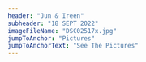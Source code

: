 ```yaml
---
header: "Jun & Ireen"
subheader: "18 SEPT 2022"
imageFileName: "DSC02517x.jpg"
jumpToAnchor: "Pictures"
jumpToAnchorText: "See The Pictures"
---
```


